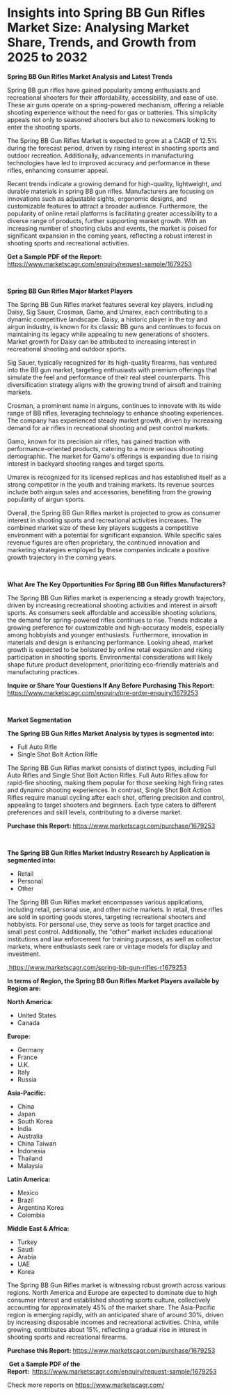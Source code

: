 <p><h1>Insights into Spring BB Gun Rifles Market Size: Analysing Market Share, Trends, and Growth from 2025 to 2032</h1></p><p><strong>Spring BB Gun Rifles Market Analysis and Latest Trends</strong></p>
<p><p>Spring BB gun rifles have gained popularity among enthusiasts and recreational shooters for their affordability, accessibility, and ease of use. These air guns operate on a spring-powered mechanism, offering a reliable shooting experience without the need for gas or batteries. This simplicity appeals not only to seasoned shooters but also to newcomers looking to enter the shooting sports.</p><p>The Spring BB Gun Rifles Market is expected to grow at a CAGR of 12.5% during the forecast period, driven by rising interest in shooting sports and outdoor recreation. Additionally, advancements in manufacturing technologies have led to improved accuracy and performance in these rifles, enhancing consumer appeal.</p><p>Recent trends indicate a growing demand for high-quality, lightweight, and durable materials in spring BB gun rifles. Manufacturers are focusing on innovations such as adjustable sights, ergonomic designs, and customizable features to attract a broader audience. Furthermore, the popularity of online retail platforms is facilitating greater accessibility to a diverse range of products, further supporting market growth. With an increasing number of shooting clubs and events, the market is poised for significant expansion in the coming years, reflecting a robust interest in shooting sports and recreational activities.</p></p>
<p><strong>Get a Sample PDF of the Report:&nbsp;</strong> <a href="https://www.marketscagr.com/enquiry/request-sample/1679253?utm_campaign=3189&utm_medium=2&utm_source=Github&utm_content=ia&utm_term=24032025&utm_id=spring-bb-gun-rifles">https://www.marketscagr.com/enquiry/request-sample/1679253</a></p>
<p>&nbsp;</p>
<p><strong>Spring BB Gun Rifles Major Market Players</strong></p>
<p><p>The Spring BB Gun Rifles market features several key players, including Daisy, Sig Sauer, Crosman, Gamo, and Umarex, each contributing to a dynamic competitive landscape. Daisy, a historic player in the toy and airgun industry, is known for its classic BB guns and continues to focus on maintaining its legacy while appealing to new generations of shooters. Market growth for Daisy can be attributed to increasing interest in recreational shooting and outdoor sports.</p><p>Sig Sauer, typically recognized for its high-quality firearms, has ventured into the BB gun market, targeting enthusiasts with premium offerings that simulate the feel and performance of their real steel counterparts. This diversification strategy aligns with the growing trend of airsoft and training markets.</p><p>Crosman, a prominent name in airguns, continues to innovate with its wide range of BB rifles, leveraging technology to enhance shooting experiences. The company has experienced steady market growth, driven by increasing demand for air rifles in recreational shooting and pest control markets.</p><p>Gamo, known for its precision air rifles, has gained traction with performance-oriented products, catering to a more serious shooting demographic. The market for Gamo's offerings is expanding due to rising interest in backyard shooting ranges and target sports.</p><p>Umarex is recognized for its licensed replicas and has established itself as a strong competitor in the youth and training markets. Its revenue sources include both airgun sales and accessories, benefiting from the growing popularity of airgun sports.</p><p>Overall, the Spring BB Gun Rifles market is projected to grow as consumer interest in shooting sports and recreational activities increases. The combined market size of these key players suggests a competitive environment with a potential for significant expansion. While specific sales revenue figures are often proprietary, the continued innovation and marketing strategies employed by these companies indicate a positive growth trajectory in the coming years.</p></p>
<p>&nbsp;</p>
<p><strong>What Are The Key Opportunities For Spring BB Gun Rifles Manufacturers?</strong></p>
<p><p>The Spring BB Gun Rifles market is experiencing a steady growth trajectory, driven by increasing recreational shooting activities and interest in airsoft sports. As consumers seek affordable and accessible shooting solutions, the demand for spring-powered rifles continues to rise. Trends indicate a growing preference for customizable and high-accuracy models, especially among hobbyists and younger enthusiasts. Furthermore, innovation in materials and design is enhancing performance. Looking ahead, market growth is expected to be bolstered by online retail expansion and rising participation in shooting sports. Environmental considerations will likely shape future product development, prioritizing eco-friendly materials and manufacturing practices.</p></p>
<p><strong>Inquire or Share Your Questions If Any Before Purchasing This Report:</strong> <a href="https://www.marketscagr.com/enquiry/pre-order-enquiry/1679253?utm_campaign=3189&utm_medium=2&utm_source=Github&utm_content=ia&utm_term=24032025&utm_id=spring-bb-gun-rifles">https://www.marketscagr.com/enquiry/pre-order-enquiry/1679253</a></p>
<p>&nbsp;</p>
<p><strong>Market Segmentation</strong></p>
<p><strong>The Spring BB Gun Rifles Market Analysis by types is segmented into:</strong></p>
<p><ul><li>Full Auto Rifle</li><li>Single Shot Bolt Action Rifle</li></ul></p>
<p><p>The Spring BB Gun Rifles market consists of distinct types, including Full Auto Rifles and Single Shot Bolt Action Rifles. Full Auto Rifles allow for rapid-fire shooting, making them popular for those seeking high firing rates and dynamic shooting experiences. In contrast, Single Shot Bolt Action Rifles require manual cycling after each shot, offering precision and control, appealing to target shooters and beginners. Each type caters to different preferences and skill levels, contributing to a diverse market.</p></p>
<p><strong>Purchase this Report:&nbsp;</strong><a href="https://www.marketscagr.com/purchase/1679253?utm_campaign=3189&utm_medium=2&utm_source=Github&utm_content=ia&utm_term=24032025&utm_id=spring-bb-gun-rifles">https://www.marketscagr.com/purchase/1679253</a></p>
<p>&nbsp;</p>
<p><strong>The Spring BB Gun Rifles Market Industry Research by Application is segmented into:</strong></p>
<p><ul><li>Retail</li><li>Personal</li><li>Other</li></ul></p>
<p><p>The Spring BB Gun Rifles market encompasses various applications, including retail, personal use, and other niche markets. In retail, these rifles are sold in sporting goods stores, targeting recreational shooters and hobbyists. For personal use, they serve as tools for target practice and small pest control. Additionally, the "other" market includes educational institutions and law enforcement for training purposes, as well as collector markets, where enthusiasts seek rare or vintage models for display and investment.</p></p>
<p><a href="https://www.marketscagr.com/spring-bb-gun-rifles-r1679253?utm_campaign=3189&utm_medium=2&utm_source=Github&utm_content=ia&utm_term=24032025&utm_id=spring-bb-gun-rifles">&nbsp;https://www.marketscagr.com/spring-bb-gun-rifles-r1679253</a></p>
<p><strong>In terms of Region, the Spring BB Gun Rifles Market Players available by Region are:</strong></p>
<p>
    <p> <strong> North America: </strong>
        <ul>
            <li>United States</li>
            <li>Canada</li>
        </ul>
        </p> 
    <p> <strong> Europe: </strong>
        <ul>
            <li>Germany</li>
            <li>France</li>
            <li>U.K.</li>
            <li>Italy</li>
            <li>Russia</li>
        </ul>
        </p> 
    <p> <strong> Asia-Pacific: </strong>
        <ul>
            <li>China</li>
            <li>Japan</li>
            <li>South Korea</li>
            <li>India</li>
            <li>Australia</li>
            <li>China Taiwan</li>
            <li>Indonesia</li>
            <li>Thailand</li>
            <li>Malaysia</li>
        </ul>
        </p> 
    <p> <strong> Latin America: </strong>
        <ul>
            <li>Mexico</li>
            <li>Brazil</li>
            <li>Argentina Korea</li>
            <li>Colombia</li>
        </ul>
        </p> 
    <p> <strong> Middle East & Africa: </strong>
        <ul>
            <li>Turkey</li>
            <li>Saudi</li>
            <li>Arabia</li>
            <li>UAE</li>
            <li>Korea</li>
        </ul>
    </p>
    </p>
<p><p>The Spring BB Gun Rifles market is witnessing robust growth across various regions. North America and Europe are expected to dominate due to high consumer interest and established shooting sports culture, collectively accounting for approximately 45% of the market share. The Asia-Pacific region is emerging rapidly, with an anticipated share of around 30%, driven by increasing disposable incomes and recreational activities. China, while growing, contributes about 15%, reflecting a gradual rise in interest in shooting sports and recreational firearms.</p></p>
<p><strong>Purchase this Report: </strong><a href="https://www.marketscagr.com/purchase/1679253?utm_campaign=3189&utm_medium=2&utm_source=Github&utm_content=ia&utm_term=24032025&utm_id=spring-bb-gun-rifles">https://www.marketscagr.com/purchase/1679253</a></p>
<p>&nbsp;<strong>Get a Sample PDF of the Report:&nbsp;&nbsp;</strong><a href="https://www.marketscagr.com/enquiry/request-sample/1679253?utm_campaign=3189&utm_medium=2&utm_source=Github&utm_content=ia&utm_term=24032025&utm_id=spring-bb-gun-rifles">https://www.marketscagr.com/enquiry/request-sample/1679253</a></p>
<p><strong></strong></p>
<p>Check more reports on <a href="https://www.marketscagr.com/?utm_campaign=3189&utm_medium=2&utm_source=Github&utm_content=ia&utm_term=24032025&utm_id=spring-bb-gun-rifles">https://www.marketscagr.com/</a></p>